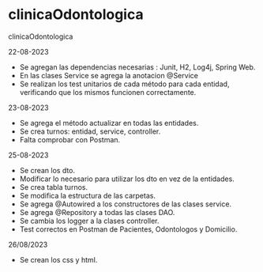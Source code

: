 # clinicaOdontologica
clinicaOdontologica

22-08-2023
- Se agregan las dependencias necesarias : Junit, H2, Log4j, Spring Web.
- En las clases Service se agrega la anotacion @Service
- Se realizan los test unitarios de cada método para cada entidad, verificando que los mismos funcionen correctamente.



23-08-2023
- Se agrega el método actualizar en todas las entidades. 
- Se crea turnos: entidad, service, controller.
- Falta comprobar con Postman.

25-08-2023
- Se crean los dto. 
- Modificar lo necesario para utilizar los dto en vez de la entidades.
- Se crea tabla turnos. 
- Se modifica la estructura de las carpetas. 
- Se agrega @Autowired a los constructores de las clases service. 
- Se agrega @Repository a todas las clases DAO. 
- Se cambia los logger a la clases controller. 
- Test correctos en Postman de Pacientes, Odontologos y Domicilio.

26/08/2023
- Se crean los css y html.
